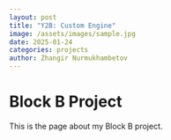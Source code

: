 ```yaml
---
layout: post
title: "Y2B: Custom Engine"
image: /assets/images/sample.jpg
date: 2025-01-24
categories: projects
author: Zhangir Nurmukhambetov
---
```


# Block B Project

This is the page about my Block B project.